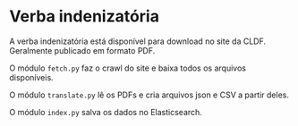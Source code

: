 # Verba indenizatória

A verba indenizatória está disponível para download no site da CLDF. Geralmente publicado em formato PDF.

O módulo `fetch.py` faz o crawl do site e baixa todos os arquivos disponíveis.

O módulo `translate.py` lê os PDFs e cria arquivos json e CSV a partir deles.

O módulo `index.py` salva os dados no Elasticsearch.
